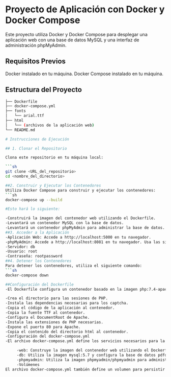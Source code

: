 # Proyecto de Aplicación con Docker y Docker Compose

Este proyecto utiliza Docker y Docker Compose para desplegar una aplicación web con una base de datos MySQL y una interfaz de administración phpMyAdmin.

## Requisitos Previos

Docker instalado en tu máquina.
Docker Compose instalado en tu máquina.

## Estructura del Proyecto

```sh
├── Dockerfile
├── docker-compose.yml
├── fonts
│   └── arial.ttf
├── html
│   └── (archivos de la aplicación web)
└── README.md

# Instrucciones de Ejecución

## 1. Clonar el Repositorio

Clona este repositorio en tu máquina local:

```sh
git clone <URL_del_repositorio>
cd <nombre_del_directorio>

##2. Construir y Ejecutar los Contenedores
Utiliza Docker Compose para construir y ejecutar los contenedores:
```sh
docker-compose up --build

#Esto hará lo siguiente:

-Construirá la imagen del contenedor web utilizando el Dockerfile.
-Levantará un contenedor MySQL con la base de datos.
-Levantará un contenedor phpMyAdmin para administrar la base de datos.
##3. Acceder a la Aplicación
-Aplicación Web: Accede a http://localhost:5000 en tu navegador.
-phpMyAdmin: Accede a http://localhost:8081 en tu navegador. Usa las siguientes credenciales para iniciar sesión:
-Servidor: db
-Usuario: root
-Contraseña: rootpassword
##4. Detener los Contenedores
Para detener los contenedores, utiliza el siguiente comando:
```sh 
docker-compose down

##Configuración del Dockerfile
-El Dockerfile configura un contenedor basado en la imagen php:7.4-apache y realiza las siguientes tareas:

-Crea el directorio para las sesiones de PHP.
-Instala las dependencias necesarias para los captcha.
-Copia el código de la aplicación al contenedor.
-Copia la fuente TTF al contenedor.
-Configura el DocumentRoot de Apache.
-Instala las extensiones de PHP necesarias.
-Expone el puerto 80 para Apache.
-Copia el contenido del directorio html al contenedor.
-Configuración del docker-compose.yml
-El archivo docker-compose.yml define los servicios necesarios para la aplicación:

     -web: Construye la imagen del contenedor web utilizando el Dockerfile y expone el puerto 5000.
     -db: Utiliza la imagen mysql:5.7 y configura la base de datos pdfdb.
     -phpmyadmin: Utiliza la imagen phpmyadmin/phpmyadmin para administrar la base de datos.
     -Volúmenes
El archivo docker-compose.yml también define un volumen para persistir los datos de la base de datos en db_data.
